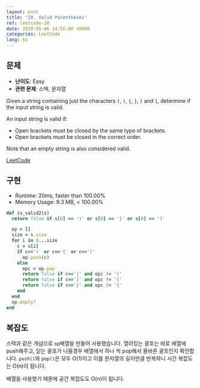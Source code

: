 ```yaml
---
layout: post
title: "20. Valid Parentheses"
ref: leetcode-20
date: 2020-05-06 14:55:00 +0900
categories: LeetCode
lang: ko
---
```


## 문제
- **난이도**: Easy
- **관련 문제**: 스택, 문자열

Given a string containing just the characters `(`, `)`, `{`, `}`, `[` and `]`, determine if the input string is valid.

An input string is valid if:
- Open brackets must be closed by the same type of brackets.
- Open brackets must be closed in the correct order.

Note that an empty string is also considered valid.

[LeetCode](https://leetcode.com/problems/valid-parentheses)

<div class="divider"></div>

## 구현
- Runtime: 20ms, faster than 100.00%
- Memory Usage: 9.3 MB, < 100.00%
```rb
def is_valid2(s)
  return false if s[0] == ')' or s[0] == '}' or s[0] == ']'

  op = []
  size = s.size
  for i in 0...size
    c = s[i]
    if c=='(' or c=='{' or c=='['
      op.push(c)
    else
      opc = op.pop
      return false if c==')' and opc != '('
      return false if c==']' and opc != '['
      return false if c=='}' and opc != '{'
    end
  end
  op.empty?
end
```

<div class="divider"></div>

## 복잡도
스택과 같은 개념으로 `op`배열을 만들어 사용했습니다. 열려있는 괄호는 바로 배열에 push해주고, 
닫는 괄호가 나올경우 배열에서 하나 씩 pop해서 올바른 괄호인지 확인합니다. `push()`와 `pop()`은
모두 O(1)이고 이를 문자열의 길이만큼 반복하니 시간 복잡도는 O(n)이 됩니다.

배열을 사용했기 때문에 공간 복잡도도 O(n)이 됩니다.
